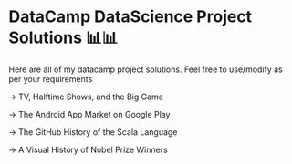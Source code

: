 # DataCamp DataScience Project Solutions 📊📊
Here are all of my datacamp project solutions. Feel free to use/modify as per your requirements

-> TV, Halftime Shows, and the Big Game

-> The Android App Market on Google Play

-> The GitHub History of the Scala Language

-> A Visual History of Nobel Prize Winners
